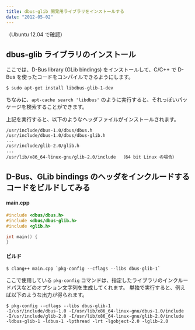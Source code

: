 ```yaml
---
title: dbus-glib 開発用ライブラリをインストールする
date: "2012-05-02"
---
```


（Ubuntu 12.04 で確認）

dbus-glib ライブラリのインストール
----

ここでは、D-Bus library (GLib bindings) をインストールして、C/C++ で D-Bus を使ったコードをコンパイルできるようにします。

```
$ sudo apt-get install libdbus-glib-1-dev
```

ちなみに、`apt-cache search 'libdbus'` のように実行すると、それっぽいパッケージを検索することができます。

上記を実行すると、以下のようなヘッダファイルがインストールされます。

```
/usr/include/dbus-1.0/dbus/dbus.h
/usr/include/dbus-1.0/dbus/dbus-glib.h
...
/usr/include/glib-2.0/glib.h
...
/usr/lib/x86_64-linux-gnu/glib-2.0/include  （64 bit Linux の場合）
```

D-Bus、GLib bindings のヘッダをインクルードするコードをビルドしてみる
----

#### main.cpp

```cpp
#include <dbus/dbus.h>
#include <dbus/dbus-glib.h>
#include <glib.h>

int main() {
}
```

#### ビルド

```
$ clang++ main.cpp `pkg-config --cflags --libs dbus-glib-1`
```

ここで使用している `pkg-config` コマンドは、指定したライブラリのインクルードパスなどのオプション文字列を生成してくれます。
単独で実行すると、例えば以下のような出力が得られます。

```
$ pkg-config --cflags --libs dbus-glib-1
-I/usr/include/dbus-1.0 -I/usr/lib/x86_64-linux-gnu/dbus-1.0/include
-I/usr/include/glib-2.0 -I/usr/lib/x86_64-linux-gnu/glib-2.0/include
-ldbus-glib-1 -ldbus-1 -lpthread -lrt -lgobject-2.0 -lglib-2.0
```

